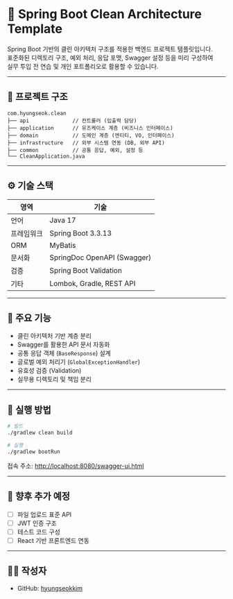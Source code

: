# 🧱 Spring Boot Clean Architecture Template

Spring Boot 기반의 클린 아키텍처 구조를 적용한 백엔드 프로젝트 템플릿입니다.  
표준화된 디렉토리 구조, 예외 처리, 응답 포맷, Swagger 설정 등을 미리 구성하여  
실무 투입 전 연습 및 개인 포트폴리오로 활용할 수 있습니다.

---

## 📁 프로젝트 구조

```
com.hyungseok.clean
├── api              // 컨트롤러 (입출력 담당)
├── application      // 유즈케이스 계층 (비즈니스 인터페이스)
├── domain           // 도메인 계층 (엔티티, VO, 인터페이스)
├── infrastructure   // 외부 시스템 연동 (DB, 외부 API)
├── common           // 공통 응답, 예외, 설정 등
└── CleanApplication.java
```

---

## ⚙️ 기술 스택

| 영역 | 기술 |
|------|------|
| 언어 | Java 17 |
| 프레임워크 | Spring Boot 3.3.13 |
| ORM | MyBatis |
| 문서화 | SpringDoc OpenAPI (Swagger) |
| 검증 | Spring Boot Validation |
| 기타 | Lombok, Gradle, REST API |

---

## 🧩 주요 기능

- 클린 아키텍처 기반 계층 분리
- Swagger를 활용한 API 문서 자동화
- 공통 응답 객체 (`BaseResponse`) 설계
- 글로벌 예외 처리기 (`GlobalExceptionHandler`)
- 유효성 검증 (Validation)
- 실무용 디렉토리 및 책임 분리

---

## 🔧 실행 방법

```bash
# 빌드
./gradlew clean build

# 실행
./gradlew bootRun
```

접속 주소: [http://localhost:8080/swagger-ui.html](http://localhost:8080/swagger-ui.html)

---

## 📌 향후 추가 예정

- [ ] 파일 업로드 표준 API
- [ ] JWT 인증 구조
- [ ] 테스트 코드 구성
- [ ] React 기반 프론트엔드 연동

---

## 🙋‍♂️ 작성자

- GitHub: [hyungseokkim](https://github.com/hyungseokkim)
